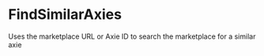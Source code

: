 # FindSimilarAxies
Uses the marketplace URL or Axie ID to search the marketplace for a similar axie
